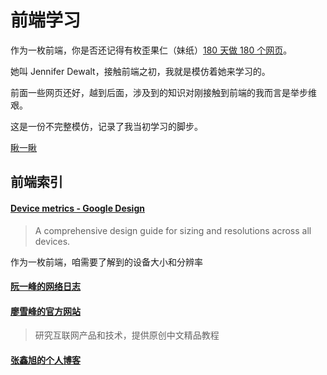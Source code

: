 # 前端学习

作为一枚前端，你是否还记得有枚歪果仁（妹纸）[180 天做 180 个网页](https://jenniferdewalt.com/index.html)。

她叫 Jennifer Dewalt，接触前端之初，我就是模仿着她来学习的。

前面一些网页还好，越到后面，涉及到的知识对刚接触到前端的我而言是举步维艰。

这是一份不完整模仿，记录了我当初学习的脚步。

[瞅一瞅](http://monine.github.io/study)

## 前端索引

#### [Device metrics - Google Design](https://design.google.com/devices/)

> A comprehensive design guide for sizing and resolutions across all devices.

作为一枚前端，咱需要了解到的设备大小和分辨率

#### [阮一峰的网络日志](http://www.ruanyifeng.com/blog/)

#### [廖雪峰的官方网站](http://www.liaoxuefeng.com/)

> 研究互联网产品和技术，提供原创中文精品教程

#### [张鑫旭的个人博客](http://www.zhangxinxu.com/wordpress/)
